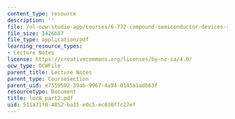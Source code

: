 ```yaml
---
content_type: resource
description: ''
file: /ol-ocw-studio-app/courses/6-772-compound-semiconductor-devices-spring-2003/511a31f04852ba35e0c5ec030ffc27ef_lec8_part2.pdf
file_size: 1426687
file_type: application/pdf
learning_resource_types:
- Lecture Notes
license: https://creativecommons.org/licenses/by-nc-sa/4.0/
ocw_type: OCWFile
parent_title: Lecture Notes
parent_type: CourseSection
parent_uid: e7559502-39ab-9967-4a94-0145a1adb63f
resourcetype: Document
title: lec8_part2.pdf
uid: 511a31f0-4852-ba35-e0c5-ec030ffc27ef
---
```

